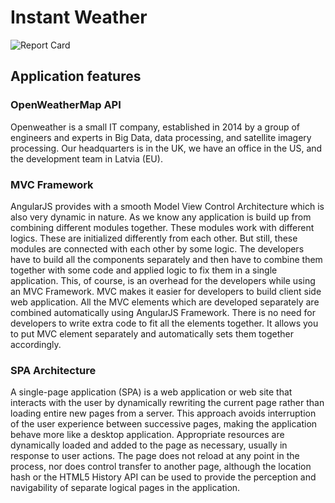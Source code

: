 # Instant Weather
![Report Card](https://github-readme-stats.vercel.app/api/pin?username=weirdolucifer&repo=instant-weather&title_color=fff&icon_color=f9f9f9&text_color=9f9f9f&bg_color=151515)

## Application features

### OpenWeatherMap API
Openweather is a small IT company, established in 2014 by a group of engineers and experts in Big Data, data processing, and satellite imagery processing. Our headquarters is in the UK, we have an office in the US, and the development team in Latvia (EU).


### MVC Framework
AngularJS provides with a smooth Model View Control Architecture which is also very dynamic in nature. As we know any application is build up from combining different modules together. These modules work with different logics. These are initialized differently from each other. But still, these modules are connected with each other by some logic. The developers have to build all the components separately and then have to combine them together with some code and applied logic to fix them in a single application. This, of course, is an overhead for the developers while using an MVC Framework. MVC makes it easier for developers to build client side web application. All the MVC elements which are developed separately are combined automatically using AngularJS Framework. There is no need for developers to write extra code to fit all the elements together. It allows you to put MVC element separately and automatically sets them together accordingly.


### SPA Architecture
A single-page application (SPA) is a web application or web site that interacts with the user by dynamically rewriting the current page rather than loading entire new pages from a server. This approach avoids interruption of the user experience between successive pages, making the application behave more like a desktop application. Appropriate resources are dynamically loaded and added to the page as necessary, usually in response to user actions. The page does not reload at any point in the process, nor does control transfer to another page, although the location hash or the HTML5 History API can be used to provide the perception and navigability of separate logical pages in the application.
